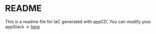 # README
This is a readme file for IaC generated with appCD.
You can modify your appStack -> [here](http://cloud.stackgen.com/appstacks/f1ac4137-ac72-4796-b754-d073f5c4e64a)
